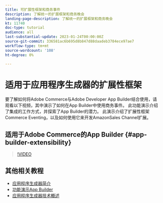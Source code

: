 ```yaml
---
title: 可扩展性框架和商务事件
description: 了解统一的扩展框架和商务晚会
landing-page-description: 了解统一的扩展框架和商务晚会
kt: 11740
doc-type: tutorial
audience: all
last-substantial-update: 2023-01-24T00:00:00Z
source-git-commit: 336581ac6b695d8b847d88daadeb3784ece97ae7
workflow-type: tm+mt
source-wordcount: '108'
ht-degree: 0%

---
```



# 适用于应用程序生成器的扩展性框架

要了解如何将Adobe Commerce与Adobe Developer App Builder结合使用，请观看以下视频，其中演示了如何在App Builder中使用商务事件。 此功能演示介绍了集成的工作方式，并探索了App Builder的潜力。 此演示介绍了扩展性框架Commerce Eventing，以及如何使用它来开发AmazonSales Channel扩展。

## 适用于Adobe Commerce的App Builder {#app-builder-extensibility}

>[!VIDEO](https://video.tv.adobe.com/v/3413328)

## 其他相关教程

- [应用程序生成器简介](../app-builder/introduction-to-app-builder.md)
- [功能演示App Builder](../app-builder/app-builder-functional-demonstration.md)
- [应用程序生成器技术概述](../app-builder/app-builder-technical-overview.md)
